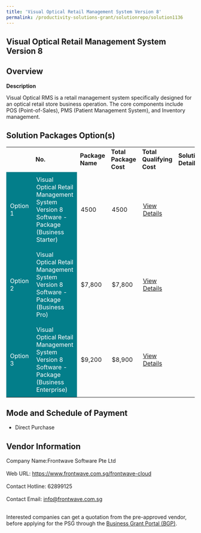 ```yaml
---
title: 'Visual Optical Retail Management System Version 8'
permalink: /productivity-solutions-grant/solutionrepo/solution1136
---
```


## Visual Optical Retail Management System Version 8

## Overview

**Description**

Visual Optical RMS is a retail management system specifically designed for an optical retail store business operation. The core components include POS (Point-of-Sales), PMS (Patient Management System), and Inventory management.

## Solution Packages Option(s)

<table>
<th>
<td><b>No.</b></td>
<td><b>Package Name</b></td>
<td><b>Total Package Cost</b></td>
<td><b>Total Qualifying Cost</b></td>
<td><b>Solution Details</b></td>
</th>
<tr>
<td style='padding: 10px; background-color: #037E8A; color: #FFFFFF;'>Option 1</td>
<td style='padding: 10px; background-color: #037E8A; color: #FFFFFF;'>Visual Optical Retail Management System Version 8 Software - Package (Business Starter)</td>
<td style='padding: 10px;'>4500</td>
<td style='padding: 10px;'>4500</td>
<td style='padding: 10px;'><a href='https://www.gobusiness.gov.sg/images/psg/Desensitised_Frontwave_20200487_Annex_3_Part_1.pdf' target='_blank'>View Details</a></td>
</tr>
<tr>
<td style='padding: 10px; background-color: #037E8A; color: #FFFFFF;'>Option 2</td>
<td style='padding: 10px; background-color: #037E8A; color: #FFFFFF;'>Visual Optical Retail Management System Version 8 Software - Package (Business Pro)</td>
<td style='padding: 10px;'>$7,800</td>
<td style='padding: 10px;'>$7,800</td>
<td style='padding: 10px;'><a href='https://www.gobusiness.gov.sg/images/psg/Desensitised_Frontwave_20200487_Annex_3_Part_2.pdf' target='_blank'>View Details</a></td>
</tr>
<tr>
<td style='padding: 10px; background-color: #037E8A; color: #FFFFFF;'>Option 3</td>
<td style='padding: 10px; background-color: #037E8A; color: #FFFFFF;'>Visual Optical Retail Management System Version 8 Software - Package (Business Enterprise)</td>
<td style='padding: 10px;'>$9,200</td>
<td style='padding: 10px;'>$8,900</td>
<td style='padding: 10px;'><a href='https://www.gobusiness.gov.sg/images/psg/Desensitised_Frontwave_20200487_Annex_3_Part_3.pdf' target='_blank'>View Details</a></td>
</tr>
</table>

## Mode and Schedule of Payment

 - Direct Purchase

## Vendor Information

 Company Name:Frontwave Software Pte Ltd <br><br>Web URL: https://www.frontwave.com.sg/frontwave-cloud <br><br>Contact Hotline: 62899125 <br><br>Contact Email: info@frontwave.com.sg <br><br>

Interested companies can get a quotation from the pre-approved vendor, before applying for the PSG through the <a href='https://www.businessgrants.gov.sg/' target='_blank' rel='noopener'>Business Grant Portal (BGP)</a>.

<script src="/jquery/resize-tables.js"></script>
